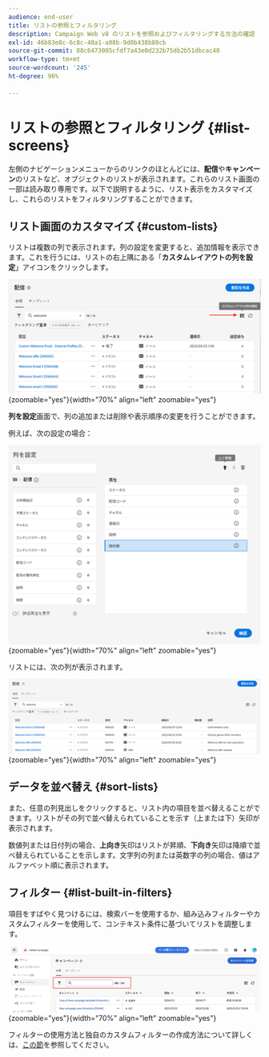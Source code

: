 ```yaml
---
audience: end-user
title: リストの参照とフィルタリング
description: Campaign Web v8 のリストを参照およびフィルタリングする方法の確認
exl-id: 46b83e8c-6c8c-40a1-a08b-9d0b438b80cb
source-git-commit: 88c6473005cfdf7a43e0d232b75db2b51dbcac40
workflow-type: tm+mt
source-wordcount: '245'
ht-degree: 96%

---
```


# リストの参照とフィルタリング {#list-screens}

左側のナビゲーションメニューからのリンクのほとんどには、**配信**&#x200B;や&#x200B;**キャンペーン**&#x200B;のリストなど、オブジェクトのリストが表示されます。これらのリスト画面の一部は読み取り専用です。以下で説明するように、リスト表示をカスタマイズし、これらのリストをフィルタリングすることができます。

## リスト画面のカスタマイズ {#custom-lists}

リストは複数の列で表示されます。列の設定を変更すると、追加情報を表示できます。これを行うには、リストの右上隅にある「**カスタムレイアウトの列を設定**」アイコンをクリックします。

![](assets/config-columns.png){zoomable=&quot;yes&quot;}{width="70%" align="left" zoomable="yes"}

**列を設定**&#x200B;画面で、列の追加または削除や表示順序の変更を行うことができます。

例えば、次の設定の場合：

![](assets/columns.png){zoomable=&quot;yes&quot;}{width="70%" align="left" zoomable="yes"}

リストには、次の列が表示されます。

![](assets/column-sample.png){zoomable=&quot;yes&quot;}{width="70%" align="left" zoomable="yes"}

## データを並べ替え {#sort-lists}

また、任意の列見出しをクリックすると、リスト内の項目を並べ替えることができます。リストがその列で並べ替えられていることを示す（上または下）矢印が表示されます。

数値列または日付列の場合、**上向き**&#x200B;矢印はリストが昇順、**下向き**&#x200B;矢印は降順で並べ替えられていることを示します。文字列の列または英数字の列の場合、値はアルファベット順に表示されます。

## フィルター {#list-built-in-filters}

項目をすばやく見つけるには、検索バーを使用するか、組み込みフィルターやカスタムフィルターを使用して、コンテキスト条件に基づいてリストを調整します。

![](assets/filter.png){zoomable=&quot;yes&quot;}{width="70%" align="left" zoomable="yes"}

フィルターの使用方法と独自のカスタムフィルターの作成方法について詳しくは、[この節](../query/filter.md)を参照してください。

<!--
## Use advanced attributes {#adv-attributes}

>[!CONTEXTUALHELP]
>id="acw_attributepicker_advancedfields"
>title="Display advanced attributes"
>abstract="Only the most common attributes are displayed by default in the attribute list. Activate the **Display advanced attributes** toggle to see all available attributes for the current list in the left palette of the rule builder, such as nodes, groupings, 1-1 links, 1-N links."

>[!CONTEXTUALHELP]
>id="acw_rulebuilder_advancedfields"
>title="Rule builder advanced fields"
>abstract="Only the most common attributes are displayed by default in the attribute list. Activate the **Display advanced attributes** toggle to see all available attributes for the current list in the left palette of the rule builder, such as nodes, groupings, 1-1 links, 1-N links."

>[!CONTEXTUALHELP]
>id="acw_rulebuilder_properties_advanced"
>title="Rule builder advanced attributes"
>abstract="Only the most common attributes are displayed by default in the attribute list. Activate the **Display advanced attributes** toggle to see all available attributes for the current list in the left palette of the rule builder, such as nodes, groupings, 1-1 links, 1-N links."


Only most common attributes are displayed by default in the attribute list and filter configuration screens. Attributes which were set as `advanced` attributes in the data schema are hidden from the configuration screens. 

Activate the **Display advanced attributes** toggle to see all available attributes for the current list in the left palette of the rule builder, such as nodes, groupings, 1-1 links, 1-N links. The attribute list is updated instantly.


![](assets/adv-toggle.png){zoomable="yes"}{width="70%" align="left" zoomable="yes"}
-->